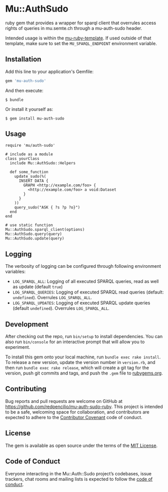 # Mu::AuthSudo
ruby gem that provides a wrapper for sparql client that overrules access rights of queries in mu.semte.ch through a mu-auth-sudo header.

Intended usage is within the [mu-ruby-template](https://github.com/mu-semtech/mu-ruby-template). If used outside of that template, make sure to set the `MU_SPARQL_ENDPOINT` environment variable.

## Installation

Add this line to your application's Gemfile:

```ruby
gem 'mu-auth-sudo'
```

And then execute:

    $ bundle

Or install it yourself as:

    $ gem install mu-auth-sudo

## Usage

```
require 'mu/auth-sudo'

# include as a module
class yourClass
  include Mu::AuthSudo::Helpers
  
  def some_function
    update_sudo(%(
      INSERT DATA { 
        GRAPH <http://example.com/foo> { 
          <http://example.com/foo> a void:Dataset
        }
      }
    ))
    query_sudo("ASK { ?s ?p ?o}")
  end
end

# use static function
Mu::AuthSudo.sparql_client(options)
Mu::AuthSudo.query(query)
Mu::AuthSudo.update(query)
```

## Logging

The verbosity of logging can be configured through following environment variables:

- `LOG_SPARQL_ALL`: Logging of all executed SPARQL queries, read as well as update (default `true`)
- `LOG_SPARQL_QUERIES`: Logging of executed SPARQL read queries (default: `undefined`). Overrules `LOG_SPARQL_ALL`.
- `LOG_SPARQL_UPDATES`: Logging of executed SPARQL update queries (default `undefined`). Overrules `LOG_SPARQL_ALL`.

## Development

After checking out the repo, run `bin/setup` to install dependencies. You can also run `bin/console` for an interactive prompt that will allow you to experiment.

To install this gem onto your local machine, run `bundle exec rake install`. To release a new version, update the version number in `version.rb`, and then run `bundle exec rake release`, which will create a git tag for the version, push git commits and tags, and push the `.gem` file to [rubygems.org](https://rubygems.org).

## Contributing

Bug reports and pull requests are welcome on GitHub at https://github.com/redpencilio/mu-auth-sudo-ruby. This project is intended to be a safe, welcoming space for collaboration, and contributors are expected to adhere to the [Contributor Covenant](http://contributor-covenant.org) code of conduct.

## License

The gem is available as open source under the terms of the [MIT License](https://opensource.org/licenses/MIT).

## Code of Conduct

Everyone interacting in the Mu::Auth::Sudo project’s codebases, issue trackers, chat rooms and mailing lists is expected to follow the [code of conduct](https://github.com/redpencilio/mu-auth-sudo-ruby/blob/master/CODE_OF_CONDUCT.md).
